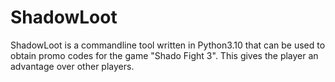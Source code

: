 # ShadowLoot
ShadowLoot is a commandline tool written in Python3.10 that can be used to obtain promo codes for the game "Shado Fight 3". This gives the player an advantage over other players.
